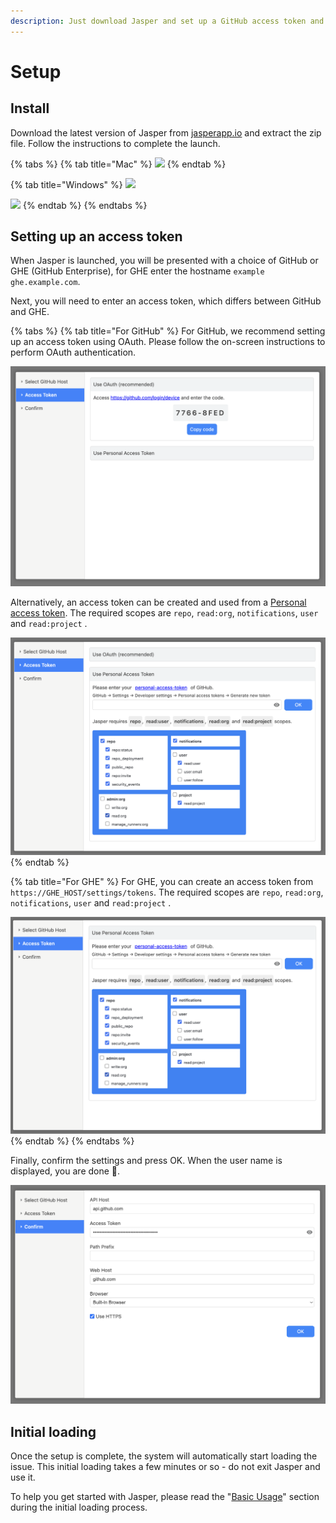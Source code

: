 ```yaml
---
description: Just download Jasper and set up a GitHub access token and you're ready to go.
---
```


# Setup

## Install <a href="#install" id="install"></a>

Download the latest version of Jasper from [jasperapp.io](https://jasperapp.io/) and extract the zip file. Follow the instructions to complete the launch.

{% tabs %}
{% tab title="Mac" %}
![](../.gitbook/assets/02\_mac.png)
{% endtab %}

{% tab title="Windows" %}
![](../.gitbook/assets/02\_windows1.png)

![](../.gitbook/assets/02\_windows2.png)
{% endtab %}
{% endtabs %}

## Setting up an access token <a href="#access-token" id="access-token"></a>

When Jasper is launched, you will be presented with a choice of GitHub or GHE (GitHub Enterprise), for GHE enter the hostname `example ghe.example.com`.

Next, you will need to enter an access token, which differs between GitHub and GHE.

{% tabs %}
{% tab title="For GitHub" %}
For GitHub, we recommend setting up an access token using OAuth. Please follow the on-screen instructions to perform OAuth authentication.

![](<../.gitbook/assets/Screen Shot 2022-08-16 at 16.27.19.png>)

Alternatively, an access token can be created and used from a [Personal access token](https://github.com/settings/tokens). The required scopes are `repo`, `read:org`, `notifications`, `user` and `read:project` .

![](<../.gitbook/assets/Screen Shot 2022-08-17 at 12.15.06.png>)
{% endtab %}

{% tab title="For GHE" %}
For GHE, you can create an access token from `https://GHE_HOST/settings/tokens`. The required scopes are `repo`, `read:org`, `notifications`, `user` and `read:project` .

![](<../.gitbook/assets/Screen Shot 2022-08-17 at 12.15.14.png>)
{% endtab %}
{% endtabs %}

Finally, confirm the settings and press OK. When the user name is displayed, you are done 🎉.

![](<../.gitbook/assets/Screen Shot 2022-08-16 at 16.41.32.png>)

## Initial loading <a href="#initial-loading" id="initial-loading"></a>

Once the setup is complete, the system will automatically start loading the issue. This initial loading takes a few minutes or so - do not exit Jasper and use it.

To help you get started with Jasper, please read the "[Basic Usage](basic-usage.md)" section during the initial loading process.
